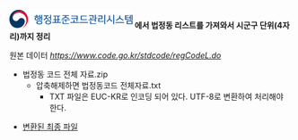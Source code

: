 **![행정표준관리시스템](ci.png) 에서 법정동 리스트를 가져와서 시군구 단위(4자리)까지 정리**

원본 데이터
*https://www.code.go.kr/stdcode/regCodeL.do*

- 법정동 코드 전체 자료.zip
  - 압축해제하면 법정동코드 전체자료.txt
    - TXT 파일은 EUC-KR로 인코딩 되어 있다. UTF-8로 변환하여 처리해야 한다.
* [변환된 최종 파일](KoreanRegionCode.txt)
